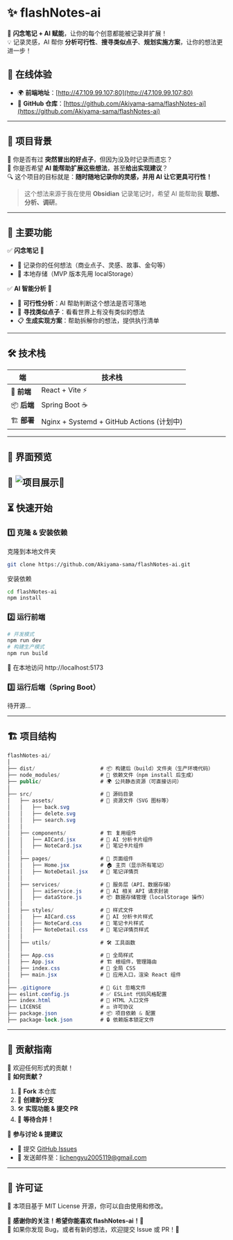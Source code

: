 # ✨ flashNotes-ai

🚀 **闪念笔记 + AI 赋能**，让你的每个创意都能被记录并扩展！  
💡 记录灵感，AI 帮你 **分析可行性**、**搜寻类似点子**、**规划实施方案**，让你的想法更进一步！

## 🔗 在线体验

- 🌍 **前端地址**：[http://47.109.99.107:80](http://47.109.99.107:80)
- 🔧 **GitHub 仓库**：[https://github.com/Akiyama-sama/flashNotes-ai](https://github.com/Akiyama-sama/flashNotes-ai)

---

## 🎯 项目背景

💭 你是否有过 **突然冒出的好点子**，但因为没及时记录而遗忘？  
📓 你是否希望 **AI 能帮助扩展这些想法**，甚至**给出实现建议**？  
🔍 这个项目的目标就是：**随时随地记录你的灵感，并用 AI 让它更具可行性！**

> 这个想法来源于我在使用 **Obsidian** 记录笔记时，希望 AI 能帮助我 **联想、分析、调研**。

---

## 🚀 主要功能

✅ **闪念笔记** 📌

- 📝 记录你的任何想法（商业点子、灵感、故事、金句等）
- 🔄 本地存储（MVP 版本先用 localStorage）

✅ **AI 智能分析** 🧠

- 🤖 **可行性分析**：AI 帮助判断这个想法是否可落地
- 🔗 **寻找类似点子**：看看世界上有没有类似的想法
- 📋 **生成实现方案**：帮助拆解你的想法，提供执行清单

---

## 🛠 技术栈

|端|技术栈|
|---|---|
|🎨 **前端**|React + Vite ⚡|
|📦 **后端**|Spring Boot ☕|
|🏗 **部署**|Nginx + Systemd + GitHub Actions (计划中)|

---

## 📸 界面预览

🚧  ![项目展示](https://private-user-images.githubusercontent.com/138316429/418392911-22a370ca-ae84-4fc1-9197-b80fa200a0b1.gif?jwt=eyJhbGciOiJIUzI1NiIsInR5cCI6IkpXVCJ9.eyJpc3MiOiJnaXRodWIuY29tIiwiYXVkIjoicmF3LmdpdGh1YnVzZXJjb250ZW50LmNvbSIsImtleSI6ImtleTUiLCJleHAiOjE3NDA5NjMzODEsIm5iZiI6MTc0MDk2MzA4MSwicGF0aCI6Ii8xMzgzMTY0MjkvNDE4MzkyOTExLTIyYTM3MGNhLWFlODQtNGZjMS05MTk3LWI4MGZhMjAwYTBiMS5naWY_WC1BbXotQWxnb3JpdGhtPUFXUzQtSE1BQy1TSEEyNTYmWC1BbXotQ3JlZGVudGlhbD1BS0lBVkNPRFlMU0E1M1BRSzRaQSUyRjIwMjUwMzAzJTJGdXMtZWFzdC0xJTJGczMlMkZhd3M0X3JlcXVlc3QmWC1BbXotRGF0ZT0yMDI1MDMwM1QwMDUxMjFaJlgtQW16LUV4cGlyZXM9MzAwJlgtQW16LVNpZ25hdHVyZT02ZmEwOGIwYmM3MjZlOWJjNTMxNDYzNzI3NzBjMGZlOTBhNDI5NWM5NzRjZGFkNWQwODcxODczZGM2ZDkwMTY3JlgtQW16LVNpZ25lZEhlYWRlcnM9aG9zdCJ9.z1OoWjJzdbvP2Cq81JFXT2H05qyjjhURzz79vmSrZwg)🚧
---

## ⏳ 快速开始

### 1️⃣ 克隆 & 安装依赖

克隆到本地文件夹
```bash
git clone https://github.com/Akiyama-sama/flashNotes-ai.git
```

安装依赖
```bash
cd flashNotes-ai
npm install
```


### 2️⃣ 运行前端

```bash
# 开发模式 
npm run dev 
# 构建生产模式 
npm run build
```

🚀 在本地访问 http://localhost:5173

### 3️⃣ 运行后端（Spring Boot）

待开源...

---

## 🏗 项目结构

```csharp
flashNotes-ai/
│
├── dist/                     # 📦 构建后（build）文件夹（生产环境代码）
├── node_modules/             # 📂 依赖文件（npm install 后生成）
├── public/                   # 🌍 公共静态资源（可直接访问）
│
├── src/                      # 📝 源码目录
│   ├── assets/               # 🎨 资源文件（SVG 图标等）
│   │   ├── back.svg
│   │   ├── delete.svg
│   │   ├── search.svg
│   │
│   ├── components/           # 🏗 复用组件
│   │   ├── AICard.jsx        # 🤖 AI 分析卡片组件
│   │   ├── NoteCard.jsx      # 📝 笔记卡片组件
│   │
│   ├── pages/                # 📄 页面组件
│   │   ├── Home.jsx          # 🏠 主页（显示所有笔记）
│   │   ├── NoteDetail.jsx    # 📖 笔记详情页
│   │
│   ├── services/             # 🔌 服务层（API、数据存储）
│   │   ├── aiService.js      # 🤖 AI 相关 API 请求封装
│   │   ├── dataStore.js      # 📦 数据存储管理（localStorage 操作）
│   │
│   ├── styles/               # 🎨 样式文件
│   │   ├── AICard.css        # 🤖 AI 分析卡片样式
│   │   ├── NoteCard.css      # 📝 笔记卡片样式
│   │   ├── NoteDetail.css    # 📖 笔记详情页样式
│   │
│   ├── utils/                # 🛠 工具函数
│   │
│   ├── App.css               # 🎨 全局样式
│   ├── App.jsx               # 🏗 根组件，管理路由
│   ├── index.css             # 🎨 全局 CSS
│   ├── main.jsx              # 🚀 应用入口，渲染 React 组件
│
├── .gitignore                # 🚫 Git 忽略文件
├── eslint.config.js          # ✅ ESLint 代码风格配置
├── index.html                # 📜 HTML 入口文件
├── LICENSE                   # ⚖️ 许可协议
├── package.json              # 📦 项目依赖 & 配置
├── package-lock.json         # 🔒 依赖版本锁定文件

```

---


## 👏 贡献指南

🎉 欢迎任何形式的贡献！  
📌 **如何贡献？**

1. 🍴 **Fork** 本仓库
2. 🌿 **创建新分支**
3. 🛠 **实现功能 & 提交 PR**
4. 🚀 **等待合并！**

📢 **参与讨论 & 提建议**

- 📌 提交 [GitHub Issues](https://github.com/Akiyama-sama/flashNotes-ai/issues)
- 📧 发送邮件至：lichengyu2005119@gmail.com

---

## 📜 许可证

📄 本项目基于 MIT License 开源，你可以自由使用和修改。


🎉 **感谢你的关注！希望你能喜欢 flashNotes-ai！💖**  
🔧 如果你发现 Bug，或者有新的想法，欢迎提交 Issue 或 PR！🚀

